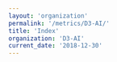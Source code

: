 ```yaml
---
layout: 'organization'
permalink: '/metrics/D3-AI/'
title: 'Index'
organization: 'D3-AI'
current_date: '2018-12-30'
---
```


